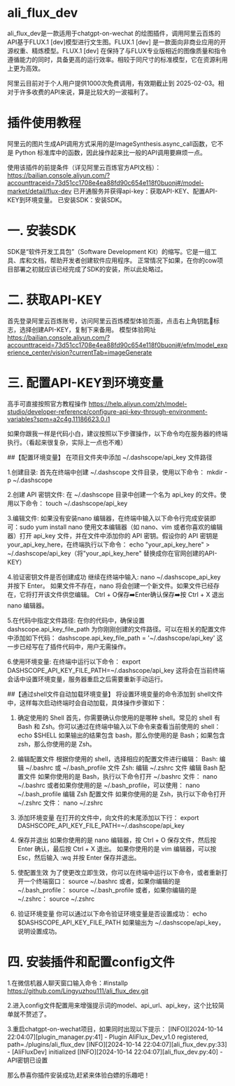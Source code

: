 # ali_flux_dev
ali_flux_dev是一款适用于chatgpt-on-wechat 的绘图插件，调用阿里云百炼的API基于FLUX.1 [dev]模型进行文生图。FLUX.1 [dev] 是一款面向非商业应用的开源权重、精炼模型。FLUX.1 [dev] 在保持了与FLUX专业版相近的图像质量和指令遵循能力的同时，具备更高的运行效率。相较于同尺寸的标准模型，它在资源利用上更为高效。

阿里云目前对于个人用户提供1000次免费调用，有效期截止到 2025-02-03。相对于许多收费的API来说，算是比较大的一波福利了。

# 插件使用教程
阿里云的图片生成API调用方式采用的是ImageSynthesis.async_call函数，它不是 Python 标准库中的函数，因此操作起来比一般的API调用要麻烦一点。

使用该插件的前提条件（详见阿里云百炼官方API文档）：https://bailian.console.aliyun.com/?accounttraceid=73d51cc1708e4ea88fd90c654e118f0buonj#/model-market/detail/flux-dev
已开通服务并获得api-key：获取API-KEY、配置API-KEY到环境变量。
已安装SDK：安装SDK。

# 一. 安装SDK
SDK是“软件开发工具包”（Software Development Kit）的缩写。它是一组工具、库和文档，帮助开发者创建软件应用程序。
正常情况下如果，在你的cow项目部署之初就应该已经完成了SDK的安装，所以此处略过。

# 二. 获取API-KEY
首先登录阿里云百炼账号，访问阿里云百炼模型体验页面，点击右上角钥匙🔑标志，选择创建API-KEY，复制下来备用。
模型体验网址 https://bailian.console.aliyun.com/?accounttraceid=73d51cc1708e4ea88fd90c654e118f0buonj#/efm/model_experience_center/vision?currentTab=imageGenerate

# 三. 配置API-KEY到环境变量
高手可直接按照官方教程操作
https://help.aliyun.com/zh/model-studio/developer-reference/configure-api-key-through-environment-variables?spm=a2c4g.11186623.0.i1

如果你跟我一样是代码小白，建议按照以下步骤操作，以下命令均在服务器的终端执行。（看起来很复杂，实际上一点也不难）

##【配置环境变量】
在项目文件夹中添加 ~/.dashscope/api_key 文件路径

1.创建目录:
首先在终端中创建 ~/.dashscope 文件目录，使用以下命令：
mkdir -p ~/.dashscope

2.创建 API 密钥文件:
在 ~/.dashscope 目录中创建一个名为 api_key 的文件。使用以下命令：
touch ~/.dashscope/api_key

3.编辑文件:
如果没有安装nano 编辑器，在终端中输入以下命令行完成安装即可：sudo yum install nano
使用文本编辑器（如 nano、vim 或者你喜欢的编辑器）打开 api_key 文件，并在文件中添加你的 API 密钥。假设你的 API 密钥是 your_api_key_here，在终端执行以下命令：
echo "your_api_key_here" > ~/.dashscope/api_key（将"your_api_key_here" 替换成你在官网创建的API-KEY）

4.验证密钥文件是否创建成功
继续在终端中输入: nano ~/.dashscope_api_key 并按下 Enter。
如果文件不存在，nano 将会创建一个新文件。如果文件已经存在，它将打开该文件供您编辑。
 Ctrl + O保存➡️Enter确认保存➡️按 Ctrl + X 退出 nano 编辑器。

5.在代码中指定文件路径:
在你的代码中，确保设置 dashscope.api_key_file_path 为你刚刚创建的文件路径。可以在相关的配置文件中添加如下代码：
dashscope.api_key_file_path = '~/.dashscope/api_key'
这一步已经写在了插件代码中，用户无需操作。

6.使用环境变量:
在终端中运行以下命令：
export DASHSCOPE_API_KEY_FILE_PATH=~/.dashscope/api_key
这将会在当前终端会话中设置环境变量，服务器重启之后需要重新手动运行。

##【通过shell文件自动加载环境变量】
将设置环境变量的命令添加到 shell文件中，这样每次启动终端时会自动加载，具体操作步骤如下：

1. 确定使用的 Shell
首先，你需要确认你使用的是哪种 shell。常见的 shell 有 Bash 和 Zsh。你可以通过在终端中输入以下命令来查看当前使用的 shell：
echo $SHELL
如果输出的结果包含 bash，那么你使用的是 Bash；如果包含 zsh，那么你使用的是 Zsh。

2. 编辑配置文件
根据你使用的 shell，选择相应的配置文件进行编辑：
Bash: 编辑 ~/.bashrc 或 ~/.bash_profile 文件
Zsh: 编辑 ~/.zshrc 文件
编辑 Bash 配置文件
如果你使用的是 Bash，执行以下命令打开 ~/.bashrc 文件：
nano ~/.bashrc
或者如果你使用的是 ~/.bash_profile，可以使用：
nano ~/.bash_profile
编辑 Zsh 配置文件
如果你使用的是 Zsh，执行以下命令打开 ~/.zshrc 文件：
nano ~/.zshrc

3. 添加环境变量
在打开的文件中，向文件的末尾添加以下行：
export DASHSCOPE_API_KEY_FILE_PATH=~/.dashscope/api_key

4. 保存并退出
如果你使用的是 nano 编辑器，按 Ctrl + O 保存文件，然后按 Enter 确认，最后按 Ctrl + X 退出。
如果你使用的是 vim 编辑器，可以按 Esc，然后输入 :wq 并按 Enter 保存并退出。

5. 使配置生效
为了使更改立即生效，你可以在终端中运行以下命令，或者重新打开一个终端窗口：
source ~/.bashrc
或者，如果你编辑的是 ~/.bash_profile：
source ~/.bash_profile
或者，如果你编辑的是 ~/.zshrc：
source ~/.zshrc

6. 验证环境变量
你可以通过以下命令验证环境变量是否设置成功：
echo $DASHSCOPE_API_KEY_FILE_PATH
如果输出为 ~/.dashscope/api_key，说明设置成功。

# 四. 安装插件和配置config文件
1.在微信机器人聊天窗口输入命令：#installp https://github.com/Lingyuzhou111/ali_flux_dev.git

2.进入config文件配置用来增强提示词的model、api_url、api_key，这个比较简单就不赘述了。

3.重启chatgpt-on-wechat项目，如果同时出现以下提示：
[INFO][2024-10-14 22:04:07][plugin_manager.py:41] - Plugin AliFlux_Dev_v1.0 registered, path=./plugins/ali_flux_dev
[INFO][2024-10-14 22:04:07][ali_flux_dev.py:33] - [AliFluxDev] initialized
[INFO][2024-10-14 22:04:07][ali_flux_dev.py:40] - API密钥已设置

那么恭喜你插件安装成功,赶紧来体验白嫖的乐趣吧！

